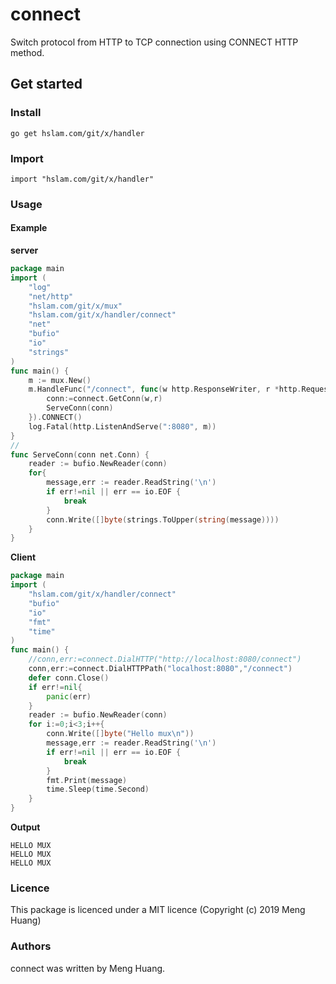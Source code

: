 # connect
Switch protocol from HTTP to TCP connection using CONNECT HTTP method.
## Get started

### Install
```
go get hslam.com/git/x/handler
```
### Import
```
import "hslam.com/git/x/handler"
```
### Usage
#### Example

**server**
```go
package main
import (
	"log"
	"net/http"
	"hslam.com/git/x/mux"
	"hslam.com/git/x/handler/connect"
	"net"
	"bufio"
	"io"
	"strings"
)
func main() {
	m := mux.New()
	m.HandleFunc("/connect", func(w http.ResponseWriter, r *http.Request) {
		conn:=connect.GetConn(w,r)
		ServeConn(conn)
	}).CONNECT()
	log.Fatal(http.ListenAndServe(":8080", m))
}
//
func ServeConn(conn net.Conn) {
	reader := bufio.NewReader(conn)
	for{
		message,err := reader.ReadString('\n')
		if err!=nil || err == io.EOF {
			break
		}
		conn.Write([]byte(strings.ToUpper(string(message))))
	}
}
```

**Client**
```go
package main
import (
	"hslam.com/git/x/handler/connect"
	"bufio"
	"io"
	"fmt"
	"time"
)
func main() {
	//conn,err:=connect.DialHTTP("http://localhost:8080/connect")
	conn,err:=connect.DialHTTPPath("localhost:8080","/connect")
	defer conn.Close()
	if err!=nil{
		panic(err)
	}
	reader := bufio.NewReader(conn)
	for i:=0;i<3;i++{
		conn.Write([]byte("Hello mux\n"))
		message,err := reader.ReadString('\n')
		if err!=nil || err == io.EOF {
			break
		}
		fmt.Print(message)
		time.Sleep(time.Second)
	}
}
```

**Output**
```
HELLO MUX
HELLO MUX
HELLO MUX
```
### Licence
This package is licenced under a MIT licence (Copyright (c) 2019 Meng Huang)


### Authors
connect was written by Meng Huang.


